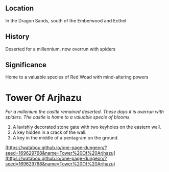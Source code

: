 ## Location
In the Dragon Sands, south of the Emberwood and Ecthel

## History
Deserted for a millennium, now overrun with spiders

## Significance
Home to a valuable species of Red Woad with mind-altering powers

# Tower Of Arjhazu 

*For a millenium the castle remained deserted. These days it is overrun with spiders. The castle is home to a valuable specie of blooms.*

1. A lavishly decorated stone gate with two keyholes on the eastern wall.
2. A key hidden in a crack of the wall.
3. A key in the middle of a pentagram on the ground.

[https://watabou.github.io/one-page-dungeon/?seed=169629768&name=Tower%20Of%20Arjhazu](https://watabou.github.io/one-page-dungeon/?seed=169629768&name=Tower%20Of%20Arjhazu)
